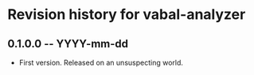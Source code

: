 # Revision history for vabal-analyzer

## 0.1.0.0 -- YYYY-mm-dd

* First version. Released on an unsuspecting world.
